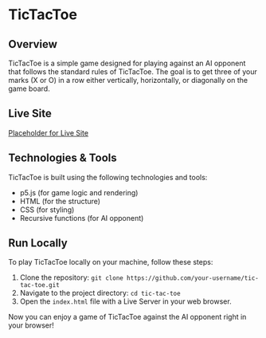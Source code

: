 # TicTacToe

## Overview

TicTacToe is a simple game designed for playing against an AI opponent that follows the standard rules of TicTacToe. The goal is to get three of your marks (X or O) in a row either vertically, horizontally, or diagonally on the game board.

## Live Site

[Placeholder for Live Site](#)

## Technologies & Tools

TicTacToe is built using the following technologies and tools:

- p5.js (for game logic and rendering)
- HTML (for the structure)
- CSS (for styling)
- Recursive functions (for AI opponent)

## Run Locally

To play TicTacToe locally on your machine, follow these steps:
1. Clone the repository:
`git clone https://github.com/your-username/tic-tac-toe.git`
2. Navigate to the project directory:
`cd tic-tac-toe`
3. Open the `index.html` file with a Live Server in your web browser.

Now you can enjoy a game of TicTacToe against the AI opponent right in your browser!
